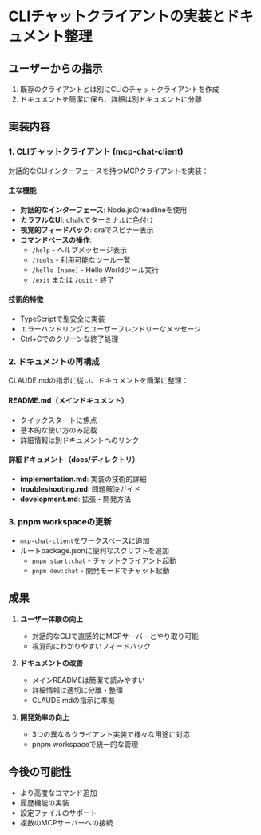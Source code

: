 # CLIチャットクライアントの実装とドキュメント整理

## ユーザーからの指示

1. 既存のクライアントとは別にCLIのチャットクライアントを作成
2. ドキュメントを簡潔に保ち、詳細は別ドキュメントに分離

## 実装内容

### 1. CLIチャットクライアント (mcp-chat-client)

対話的なCLIインターフェースを持つMCPクライアントを実装：

#### 主な機能

- **対話的なインターフェース**: Node.jsのreadlineを使用
- **カラフルなUI**: chalkでターミナルに色付け
- **視覚的フィードバック**: oraでスピナー表示
- **コマンドベースの操作**:
  - `/help` - ヘルプメッセージ表示
  - `/tools` - 利用可能なツール一覧
  - `/hello [name]` - Hello Worldツール実行
  - `/exit` または `/quit` - 終了

#### 技術的特徴

- TypeScriptで型安全に実装
- エラーハンドリングとユーザーフレンドリーなメッセージ
- Ctrl+Cでのクリーンな終了処理

### 2. ドキュメントの再構成

CLAUDE.mdの指示に従い、ドキュメントを簡潔に整理：

#### README.md（メインドキュメント）

- クイックスタートに焦点
- 基本的な使い方のみ記載
- 詳細情報は別ドキュメントへのリンク

#### 詳細ドキュメント（docs/ディレクトリ）

- **implementation.md**: 実装の技術的詳細
- **troubleshooting.md**: 問題解決ガイド
- **development.md**: 拡張・開発方法

### 3. pnpm workspaceの更新

- `mcp-chat-client`をワークスペースに追加
- ルートpackage.jsonに便利なスクリプトを追加
  - `pnpm start:chat` - チャットクライアント起動
  - `pnpm dev:chat` - 開発モードでチャット起動

## 成果

1. **ユーザー体験の向上**
   - 対話的なCLIで直感的にMCPサーバーとやり取り可能
   - 視覚的にわかりやすいフィードバック

2. **ドキュメントの改善**
   - メインREADMEは簡潔で読みやすい
   - 詳細情報は適切に分離・整理
   - CLAUDE.mdの指示に準拠

3. **開発効率の向上**
   - 3つの異なるクライアント実装で様々な用途に対応
   - pnpm workspaceで統一的な管理

## 今後の可能性

- より高度なコマンド追加
- 履歴機能の実装
- 設定ファイルのサポート
- 複数のMCPサーバーへの接続
